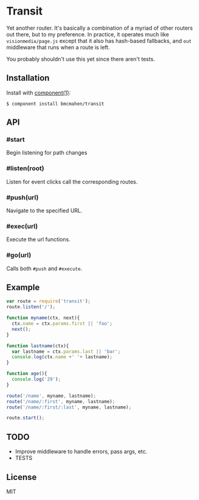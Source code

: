 
# Transit

  Yet another router. It's basically a combination of a myriad of other routers out there, but to my preference. In practice, it operates much like `visionmedia/page.js` except that it also has hash-based fallbacks, and `out` middleware that runs when a route is left. 

  You probably shouldn't use this yet since there aren't tests.


## Installation

  Install with [component(1)](http://component.io):

    $ component install bmcmahen/transit

## API

### #start

Begin listening for path changes

### #listen(root)

Listen for event clicks call the corresponding routes.

### #push(url)

Navigate to the specified URL.

### #exec(url)

Execute the url functions.

### #go(url)

Calls both `#push` and `#execute`. 


## Example

```javascript
var route = require('transit');
route.listen('/');

function myname(ctx, next){
  ctx.name = ctx.params.first || 'foo';
  next();
}

function lastname(ctx){
  var lastname = ctx.params.last || 'bar';
  console.log(ctx.name +' '+ lastname);
}

function age(){
  console.log('29');
}

route('/name', myname, lastname);
route('/name/:first', myname, lastname);
route('/name/:first/:last', myname, lastname);

route.start();
```

## TODO

- Improve middleware to handle errors, pass args, etc.
- TESTS

## License

  MIT
